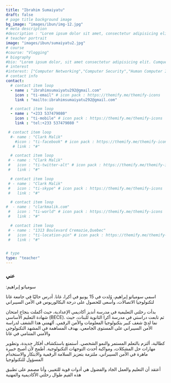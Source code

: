 ```yaml
---
title: "Ibrahim Sumaiyatu"
draft: false
# page title background image
bg_image: "images/ibun/img-12.jpg"
# meta description
#description : "Lorem ipsum dolor sit amet, consectetur adipisicing elit, sed do eiusmod tempor incididunt ut labore. dolore magna aliqua. Ut enim ad minim veniam, quis nostrud."
# teacher portrait
image: "images/ibun/sumaiyatu2.jpg"
# course
#course: "Vlogging"
# biography
#bio: "Lorem ipsum dolor, sit amet consectetur adipisicing elit. Cumque accusamus tenetur ea harum delectus ab consequatur excepturi, odit qui in quo quia voluptate nam optio, culpa aspernatur. Error placeat iusto officia voluptas quae."
# interest
#interest: ["Computer Networking","Computer Security","Human Computer Interfacing"]
# contact info
contact:
  # contact item loop
  - name : "ibrahimsumaiyatu292@gmail.com"
    icon : "ti-email" # icon pack : https://themify.me/themify-icons
    link : "mailto:ibrahimsumaiyatu292@gmail.com"

  # contact item loop
  - name : "+233 537479080"
    icon : "ti-mobile" # icon pack : https://themify.me/themify-icons
    link : "tel:+233 537479080 "

 # contact item loop
  #- name : "Clark Malik"
    #icon : "ti-facebook" # icon pack : https://themify.me/themify-icons
   # link : "#"

  # contact item loop
 # - name : "Clark Malik"
 #   icon : "ti-twitter-alt" # icon pack : https://themify.me/themify-icons
 #   link : "#"

  # contact item loop
 # - name : "Clark Malik"
 #   icon : "ti-skype" # icon pack : https://themify.me/themify-icons
 #   link : "#"

  # contact item loop
#  - name : "clarkmalik.com"
 #   icon : "ti-world" # icon pack : https://themify.me/themify-icons
 #   link : "#"

  # contact item loop
 # - name : "1313 Boulevard Cremazie,Quebec"
 #   icon : "ti-location-pin" # icon pack : https://themify.me/themify-icons
 #   link : "#"


# type
type: "teacher"
---
```


### عني
:سومياتو إبراهيم

اسمي سومياتو إبراهيم، وُلدت في 15 يونيو في أكرا، غانا. أدرس حاليًا في جامعة غانا لتكنولوجيا الاتصالات، وأسعى للحصول على درجة البكالوريوس في الأمن السيبراني

بدأت رحلتي التعليمية في مدرسة أنديز أكاديمي الإعدادية،
 حيث أكملت بنجاح امتحان شهادة التعليم الأساسي (BECE).
  ثم تابعت دراستي في مدرسة أكرا الثانوية للبنات، حيث نما لديّ شغف كبير بتكنولوجيا المعلومات والأمن الرقمي. ألهمني هذا الشغف لدراسة الأمن السيبراني على المستوى الجامعي، بهدف المساهمة في المشهد التكنولوجي والأمني ​​المتنامي في غانا

كطالبة، ألتزم بالتعلم المستمر والنمو الشخصي. أستمتع باستكشاف أفكار جديدة، وتطوير مهارات حل المشكلات، ومواكبة أحدث التوجهات التكنولوجية. أطمح لأن أصبح خبيرة ماهرة في الأمن السيبراني، ملتزمة بتعزيز السلامة الرقمية والابتكار والاستخدام المسؤول للتكنولوجيا

أعتقد أن التعليم والعمل الجاد والفضول هي أدوات قوية للتغيير، وأنا مصمم على تطبيق هذه القيم طوال رحلتي الأكاديمية والمهنية